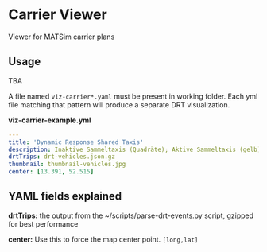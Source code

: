 # Carrier Viewer

Viewer for MATSim carrier plans

## Usage

TBA

A file named `viz-carrier*.yaml` must be present in working folder. Each yml file matching that pattern will produce a separate DRT visualization.

**viz-carrier-example.yml**

```yaml
---
title: 'Dynamic Response Shared Taxis'
description: Inaktive Sammeltaxis (Quadräte); Aktive Sammeltaxis (gelb)
drtTrips: drt-vehicles.json.gz
thumbnail: thumbnail-vehicles.jpg
center: [13.391, 52.515]
```

## YAML fields explained

**drtTrips:** the output from the ~/scripts/parse-drt-events.py script, gzipped for best performance

**center:** Use this to force the map center point. `[long,lat]`
